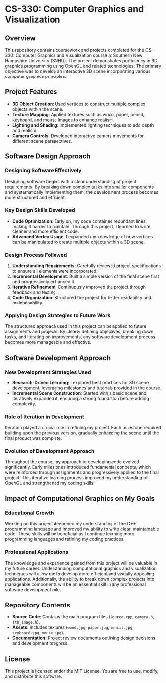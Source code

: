 # CS-330: Computer Graphics and Visualization

## Overview

This repository contains coursework and projects completed for the CS-330: Computer Graphics and Visualization course at Southern New Hampshire University (SNHU). The project demonstrates proficiency in 3D graphics programming using OpenGL and related technologies. The primary objective was to develop an interactive 3D scene incorporating various computer graphics principles.

## Project Features

- **3D Object Creation**: Used vertices to construct multiple complex objects within the scene.
- **Texture Mapping**: Applied textures such as wood, paper, pencil, keyboard, and mouse images to enhance realism.
- **Lighting and Shading**: Implemented lighting techniques to add depth and realism.
- **Camera Controls**: Developed interactive camera movements for different scene perspectives.

## Software Design Approach

### Designing Software Effectively

Designing software begins with a clear understanding of project requirements. By breaking down complex tasks into smaller components and systematically implementing them, the development process becomes more structured and efficient.

### Key Design Skills Developed

- **Code Optimization**: Early on, my code contained redundant lines, making it harder to maintain. Through this project, I learned to write cleaner and more efficient code.
- **Advanced Vertex Usage**: I expanded my knowledge of how vertices can be manipulated to create multiple objects within a 3D scene.

### Design Process Followed

1. **Understanding Requirements**: Carefully reviewed project specifications to ensure all elements were incorporated.
2. **Incremental Development**: Built a simple version of the final scene first and progressively enhanced it.
3. **Iterative Refinement**: Continuously improved the project through feedback and testing.
4. **Code Organization**: Structured the project for better readability and maintainability.

### Applying Design Strategies to Future Work

The structured approach used in this project can be applied to future assignments and projects. By clearly defining objectives, breaking down tasks, and iterating on improvements, any software development process becomes more manageable and effective.

## Software Development Approach

### New Development Strategies Used

- **Research-Driven Learning**: I explored best practices for 3D scene development, leveraging milestones and tutorials provided in the course.
- **Incremental Scene Construction**: Started with a basic scene and iteratively expanded it, ensuring a strong foundation before adding complexity.

### Role of Iteration in Development

Iteration played a crucial role in refining my project. Each milestone required building upon the previous version, gradually enhancing the scene until the final product was complete.

### Evolution of Development Approach

Throughout the course, my approach to developing code evolved significantly. Early milestones introduced fundamental concepts, which were reinforced through assignments and progressively applied to the final project. This iterative learning process improved my understanding of OpenGL and strengthened my coding skills.

## Impact of Computational Graphics on My Goals

### Educational Growth

Working on this project deepened my understanding of the C++ programming language and improved my ability to write clear, maintainable code. These skills will be beneficial as I continue learning more programming languages and refining my coding practices.

### Professional Applications

The knowledge and experience gained from this project will be valuable in my future career. Understanding computational graphics and visualization techniques will allow me to develop more efficient and visually appealing applications. Additionally, the ability to break down complex projects into manageable components will be an essential skill in any professional software development role.

## Repository Contents

- **Source Code**: Contains the main program files (`Source.cpp`, `camera.h`, `stb_image.h`).
- **Assets**: Includes textures (`wood.jpg`, `paper.jpg`, `pencil.jpg`, `keyboard.jpg`, `mouse.jpg`).
- **Documentation**: Project review documents outlining design decisions and development progress.

## License
This project is licensed under the MIT License. You are free to use, modify, and distribute this software.

